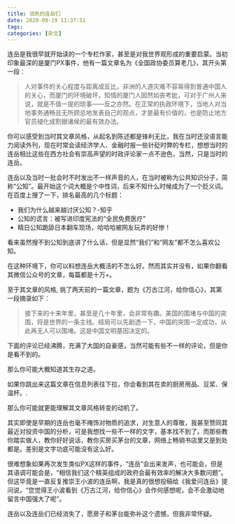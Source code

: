 ```yaml
---
title: 消失的连岳们
date: 2020-09-19 11:37:51
tags:
categories: [杂文]
---
```


连岳是我很早就开始读的一个专栏作家，甚至是对我世界观形成的重要启蒙。当初印象最深的是厦门PX事件，他有一篇文章名为《全国政协委员算老几》，其开头第一段：

<!--more-->

> 人对事件的关心程度与距离成反比，非洲的人道灾难不容易得到普通中国人的关心，而厦门的环境破坏，知情的厦门人固然如丧考妣，可对于广州人来说，就是不值一提的琐事——反之亦然。在正常的执政环境下，当地人对当地事务通畅且无所顾忌地发表自己的观点，才是最有价值的，也是防止地方官员褪化成割据诸侯的最有效办法。

你可以感受到当时其文章风格，从起名到陈述都是锋利无比，我在当时还没语言能力阅读外刊，现在时常会读经济学人、金融时报一些针砭时弊的专栏，想想当时的连岳相比这些在西方社会有崇高声望的时政评论家一点不逊色，当然，只是当时的连岳。

连岳以及当时一批会时不时发出不一样声音的人，在当时被称为公共知识分子，简称“公知”。最开始这个词大概是个中性词，后来不知什么时候成为了一个贬义词。在百度上搜了一下，排名最高的几个标题：

* 我们为什么越来越讨厌公知？-知乎
* 公知的谎言：被写进印度宪法的“全民免费医疗”
* 精日公知跪舔日本翻车现场，哈哈哈被网友玩弄的好惨！

看来虽然搜不到公知到底讲了什么话，但是显然“我们”和“网友”都不怎么喜欢公知。

在这种环境下，你可以料想连岳大概活的不怎么好。然而其实并没有，如果你翻看其微信公众号的文章，每篇都是十万+。

至于其文章的风格, 挑了两天前的一篇文章，题为《万古江河，给你信心》，其第一段摘录如下：

> 接下来的十来年里，甚至是几十年里，会非常有趣。美国的围堵与中国的突围，将是世界的一条主线。结局可以先剧透一下，中国的突围一定成功，从此再无人可以围堵。这是中国文明基因决定的。

下面的评论已经沸腾，充满了大国的自豪感，当然可能有些不一样的评论，但是你是看不到的。

那么你可能大概知道其生存之道。

如果你跳出来这篇文章在信息列表往下拉，你会看到其在卖的厨房用品、豆浆、保温杯。.

那么你可能就更能理解其文章风格转变的动机了。

其实即使是早期的连岳也毫不掩饰对物质的追求，对生意人的尊敬，我甚至赞同其最近对投资中国的分析，可是我想找一些不一样的文字，基本找不到了。而那些教你踏实做人，教你好好说话，教你买房买茅台的文章，网络上畅销书店里又是到处都是。差别是文字功底可能没有这么好。

很难想象如果再次发生类似PX这样的事件，“连岳”会出来发声，也可能会，但是其语调可能会是，“相信我们这个精英组成的政府会最有效率的解决大多数问题”。 但这毕竟是一直反复推崇王小波的连岳啊，我是真的很想投稿给《我爱问连岳》提问说，“您觉得王小波看到《万古江河，给你信心》会作何感想呢，会不会激动地留言中国强大了呢”。

连岳以及连岳们已经消失了，愿房子和茅台能弥补这个遗憾，但我非常怀疑。
